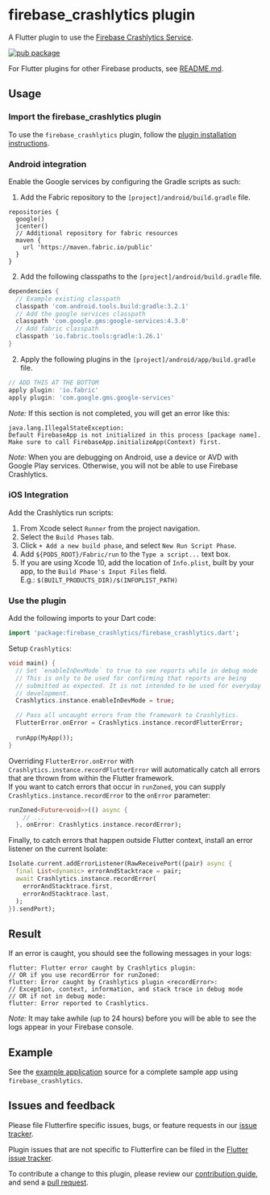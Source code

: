 # firebase_crashlytics plugin

A Flutter plugin to use the [Firebase Crashlytics Service](https://firebase.google.com/docs/crashlytics/).

[![pub package](https://img.shields.io/pub/v/firebase_crashlytics.svg)](https://pub.dartlang.org/packages/firebase_crashlytics)

For Flutter plugins for other Firebase products, see [README.md](https://github.com/FirebaseExtended/flutterfire/blob/master/README.md).

## Usage

### Import the firebase_crashlytics plugin

To use the `firebase_crashlytics` plugin, follow the [plugin installation instructions](https://pub.dartlang.org/packages/firebase_crashlytics#pub-pkg-tab-installing).

### Android integration

Enable the Google services by configuring the Gradle scripts as such:

1. Add the Fabric repository to the `[project]/android/build.gradle` file.
```
repositories {
  google()
  jcenter()
  // Additional repository for fabric resources
  maven {
    url 'https://maven.fabric.io/public'
  }
}
```

2. Add the following classpaths to the `[project]/android/build.gradle` file.
```gradle
dependencies {
  // Example existing classpath
  classpath 'com.android.tools.build:gradle:3.2.1'
  // Add the google services classpath
  classpath 'com.google.gms:google-services:4.3.0'
  // Add fabric classpath
  classpath 'io.fabric.tools:gradle:1.26.1'
}
```

2. Apply the following plugins in the `[project]/android/app/build.gradle` file.
```gradle
// ADD THIS AT THE BOTTOM
apply plugin: 'io.fabric'
apply plugin: 'com.google.gms.google-services'
```

*Note:* If this section is not completed, you will get an error like this:
```
java.lang.IllegalStateException:
Default FirebaseApp is not initialized in this process [package name].
Make sure to call FirebaseApp.initializeApp(Context) first.
```

*Note:* When you are debugging on Android, use a device or AVD with Google Play services.
Otherwise, you will not be able to use Firebase Crashlytics.

### iOS Integration

Add the Crashlytics run scripts:

1. From Xcode select `Runner` from the project navigation.
1. Select the `Build Phases` tab.
1. Click `+ Add a new build phase`, and select `New Run Script Phase`.
1. Add `${PODS_ROOT}/Fabric/run` to the `Type a script...` text box.
1. If you are using Xcode 10, add the location of `Info.plist`, built by your app, to the `Build Phase's Input Files` field.  
   E.g.: `$(BUILT_PRODUCTS_DIR)/$(INFOPLIST_PATH)`

### Use the plugin

Add the following imports to your Dart code:
```dart
import 'package:firebase_crashlytics/firebase_crashlytics.dart';
```

Setup `Crashlytics`:
```dart
void main() {
  // Set `enableInDevMode` to true to see reports while in debug mode
  // This is only to be used for confirming that reports are being
  // submitted as expected. It is not intended to be used for everyday
  // development.
  Crashlytics.instance.enableInDevMode = true;

  // Pass all uncaught errors from the framework to Crashlytics.
  FlutterError.onError = Crashlytics.instance.recordFlutterError;
  
  runApp(MyApp());
}
```

Overriding `FlutterError.onError` with `Crashlytics.instance.recordFlutterError`  will automatically catch all 
errors that are thrown from within the Flutter framework.  
If you want to catch errors that occur in `runZoned`, 
you can supply `Crashlytics.instance.recordError` to the `onError` parameter:
```dart
runZoned<Future<void>>(() async {
    // ...
  }, onError: Crashlytics.instance.recordError);
```

Finally, to catch errors that happen outside Flutter context, install an error
listener on the current Isolate:

```dart
Isolate.current.addErrorListener(RawReceivePort((pair) async {
  final List<dynamic> errorAndStacktrace = pair;
  await Crashlytics.instance.recordError(
    errorAndStacktrace.first,
    errorAndStacktrace.last,
  );
}).sendPort);
```

## Result

If an error is caught, you should see the following messages in your logs:
```
flutter: Flutter error caught by Crashlytics plugin:
// OR if you use recordError for runZoned:
flutter: Error caught by Crashlytics plugin <recordError>:
// Exception, context, information, and stack trace in debug mode
// OR if not in debug mode:
flutter: Error reported to Crashlytics.
```

*Note:* It may take awhile (up to 24 hours) before you will be able to see the logs appear in your Firebase console.

## Example

See the [example application](https://github.com/FirebaseExtended/flutterfire/tree/master/packages/firebase_crashlytics/example) source
for a complete sample app using `firebase_crashlytics`.

## Issues and feedback

Please file Flutterfire specific issues, bugs, or feature requests in our [issue tracker](https://github.com/FirebaseExtended/flutterfire/issues/new).

Plugin issues that are not specific to Flutterfire can be filed in the [Flutter issue tracker](https://github.com/flutter/flutter/issues/new).

To contribute a change to this plugin,
please review our [contribution guide](https://github.com/FirebaseExtended/flutterfire/blob/master/CONTRIBUTING.md),
and send a [pull request](https://github.com/FirebaseExtended/flutterfire/pulls).

